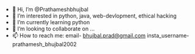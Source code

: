 - 👋 Hi, I’m @Prathameshbhujbal
- 👀 I’m interested in python, java, web-devlopment, ethical hacking
- 🌱 I’m currently learning python
- 💞️ I’m looking to collaborate on ...
- 📫 How to reach me: email- bhujbal.prad@gmail.com 
                       insta_username-prathamesh_bhujbal2002

<!---
Prathameshbhujbal/Prathameshbhujbal is a ✨ special ✨ repository because its `README.md` (this file) appears on your GitHub profile.
You can click the Preview link to take a look at your changes.
--->
